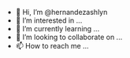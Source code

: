 - 👋 Hi, I’m @hernandezashlyn
- 👀 I’m interested in ...
- 🌱 I’m currently learning ...
- 💞️ I’m looking to collaborate on ...
- 📫 How to reach me ...

<!---
hernandezashlyn/hernandezashlyn is a ✨ special ✨ repository because its `README.md` (this file) appears on your GitHub profile.
You can click the Preview link to take a look at your changes.
--->

